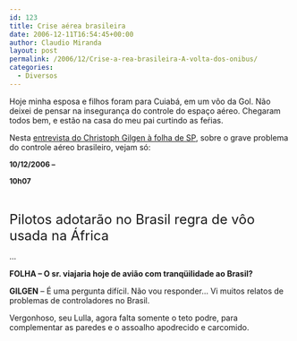 ```yaml
---
id: 123
title: Crise aérea brasileira
date: 2006-12-11T16:54:45+00:00
author: Claudio Miranda
layout: post
permalink: /2006/12/Crise-a-rea-brasileira-A-volta-dos-onibus/
categories:
  - Diversos
---
```

Hoje minha esposa e filhos foram para Cuiabá, em um vôo da Gol. Não deixei de pensar na insegurança do controle do espaço aéreo. Chegaram todos bem, e estão na casa do meu pai curtindo as feŕias. 

Nesta <a target="_blank" href="http://www1.folha.uol.com.br/folha/cotidiano/ult95u129225.shtml">entrevista do Christoph Gilgen à folha de SP</a>, sobre o grave problema do controle aéreo brasileiro, vejam só: 

<!--TITULO-->

<font size="2"><b><span class="data">10/12/2006<!--/DATA--> &#8211; 

<!--HORA-->10h07

<br /> <br /></span></b><font size="5">Pilotos adotarão no Brasil regra de vôo usada na África</font></font><font size="5">&nbsp;</font> 

&#8230;&nbsp; 

**FOLHA &#8211; O sr. viajaria hoje de avião com tranqüilidade ao Brasil?** 
    
  
**GILGEN** &#8211; É uma pergunta difícil. Não vou responder&#8230; Vi muitos relatos de problemas de controladores no Brasil. 

Vergonhoso, seu Lulla, agora falta somente o teto podre, para complementar as paredes e o assoalho apodrecido e carcomido.&nbsp;